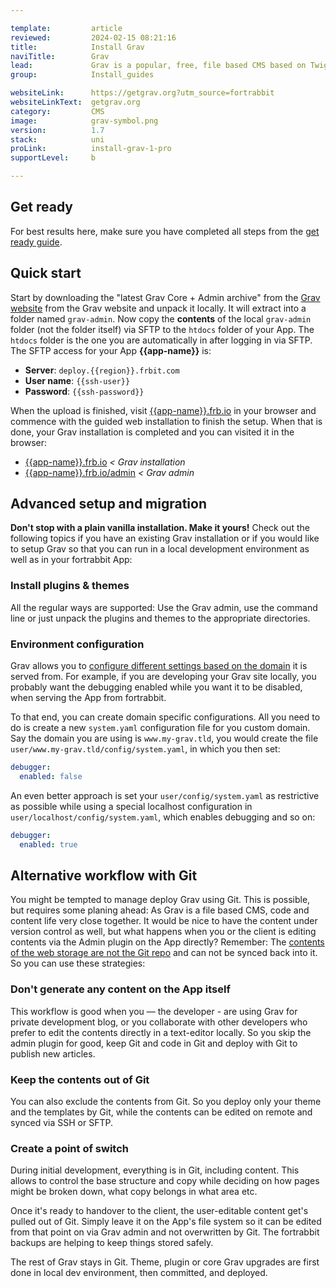 ```yaml
---

template:         article
reviewed:         2024-02-15 08:21:16
title:            Install Grav
naviTitle:        Grav
lead:             Grav is a popular, free, file based CMS based on Twig & Markdown. Learn here how to install and tune Grav on fortrabbit.
group:            Install_guides

websiteLink:      https://getgrav.org?utm_source=fortrabbit
websiteLinkText:  getgrav.org
category:         CMS
image:            grav-symbol.png
version:          1.7
stack:            uni
proLink:          install-grav-1-pro
supportLevel:     b

---
```


## Get ready

For best results here, make sure you have completed all steps from the [get ready guide](/get-ready).

## Quick start

Start by downloading the "latest Grav Core + Admin archive" from the [Grav website](https://getgrav.org/downloads) from the Grav website and unpack it locally. It will extract into a folder named `grav-admin`. Now copy the **contents** of the local `grav-admin` folder (not the folder itself) via SFTP to the `htdocs` folder of your App. The `htdocs` folder is the one you are automatically in after logging in via SFTP. The SFTP access for your App **{{app-name}}** is:

* **Server**: `deploy.{{region}}.frbit.com`
* **User name**: `{{ssh-user}}`
* **Password**: `{{ssh-password}}`

When the upload is finished, visit [{{app-name}}.frb.io](https://{{app-name}}.frb.io) in your browser and commence with the guided web installation to finish the setup. When that is done, your Grav installation is completed and you can visited it in the browser:

* [{{app-name}}.frb.io](https://{{app-name}}.frb.io) _< Grav installation_
* [{{app-name}}.frb.io/admin](https://{{app-name}}.frb.io/admin) _< Grav admin_

## Advanced setup and migration

**Don't stop with a plain vanilla installation. Make it yours!** Check out the following topics if you have an existing Grav installation or if you would like to setup Grav so that you can run in a local development environment as well as in your fortrabbit App:

### Install plugins & themes

All the regular ways are supported: Use the Grav admin, use the command line or just unpack the plugins and themes to the appropriate directories.

### Environment configuration

Grav allows you to [configure different settings based on the domain](https://learn.getgrav.org/advanced/environment-config) it is served from. For example, if you are developing your Grav site locally, you probably want the debugging enabled while you want it to be disabled, when serving the App from fortrabbit.

To that end, you can create domain specific configurations. All you need to do is create a new `system.yaml` configuration file for you custom domain. Say the domain you are using is `www.my-grav.tld`, you would create the file `user/www.my-grav.tld/config/system.yaml`, in which you then set:

```yaml
debugger:
  enabled: false
```

An even better approach is set your `user/config/system.yaml` as restrictive as possible while using a special localhost configuration in `user/localhost/config/system.yaml`, which enables debugging and so on:

```yaml
debugger:
  enabled: true
```

## Alternative workflow with Git

You might be tempted to manage deploy Grav using Git. This is possible, but requires some planing ahead: As Grav is a file based CMS, code and content life very close together. It would be nice to have the content under version control as well, but what happens when you or the client is editing contents via the Admin plugin on the App directly? Remember: The [contents of the web storage are not the Git repo](deployment-methods-uni) and can not be synced back into it. So you can use these strategies:

### Don't generate any content on the App itself

This workflow is good when you — the developer - are using Grav for private development blog, or you collaborate with other developers who prefer to edit the contents directly in a text-editor locally. So you skip the admin plugin for good, keep Git and code in Git and deploy with Git to publish new articles.

### Keep the contents out of Git

You can also exclude the contents from Git. So you deploy only your theme and the templates by Git, while the contents can be edited on remote and synced via SSH or SFTP.

### Create a point of switch

During initial development, everything is in Git, including content. This allows to control the base structure and copy while deciding on how pages might be broken down, what copy belongs in what area etc.

Once it's ready to handover to the client, the user-editable content get's pulled out of Git. Simply leave it on the App's file system so it can be edited from that point on via Grav admin and not overwritten by Git. The fortrabbit backups are helping to keep things stored safely. 

The rest of Grav stays in Git. Theme, plugin or core Grav upgrades are first done in local dev environment, then committed, and deployed.